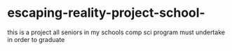 # escaping-reality-project-school-
this is a project all seniors in my schools comp sci program must undertake in order to graduate 
